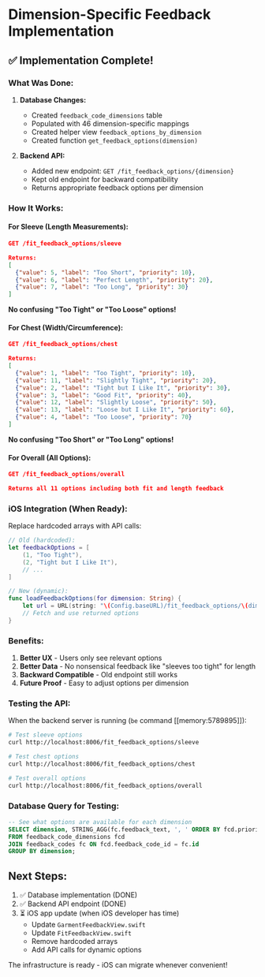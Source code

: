 # Dimension-Specific Feedback Implementation

## ✅ Implementation Complete!

### What Was Done:

1. **Database Changes:**
   - Created `feedback_code_dimensions` table
   - Populated with 46 dimension-specific mappings
   - Created helper view `feedback_options_by_dimension`
   - Created function `get_feedback_options(dimension)`

2. **Backend API:**
   - Added new endpoint: `GET /fit_feedback_options/{dimension}`
   - Kept old endpoint for backward compatibility
   - Returns appropriate feedback options per dimension

### How It Works:

#### For Sleeve (Length Measurements):
```json
GET /fit_feedback_options/sleeve

Returns:
[
  {"value": 5, "label": "Too Short", "priority": 10},
  {"value": 6, "label": "Perfect Length", "priority": 20},
  {"value": 7, "label": "Too Long", "priority": 30}
]
```
**No confusing "Too Tight" or "Too Loose" options!**

#### For Chest (Width/Circumference):
```json
GET /fit_feedback_options/chest

Returns:
[
  {"value": 1, "label": "Too Tight", "priority": 10},
  {"value": 11, "label": "Slightly Tight", "priority": 20},
  {"value": 2, "label": "Tight but I Like It", "priority": 30},
  {"value": 3, "label": "Good Fit", "priority": 40},
  {"value": 12, "label": "Slightly Loose", "priority": 50},
  {"value": 13, "label": "Loose but I Like It", "priority": 60},
  {"value": 4, "label": "Too Loose", "priority": 70}
]
```
**No confusing "Too Short" or "Too Long" options!**

#### For Overall (All Options):
```json
GET /fit_feedback_options/overall

Returns all 11 options including both fit and length feedback
```

### iOS Integration (When Ready):

Replace hardcoded arrays with API calls:

```swift
// Old (hardcoded):
let feedbackOptions = [
    (1, "Too Tight"),
    (2, "Tight but I Like It"),
    // ...
]

// New (dynamic):
func loadFeedbackOptions(for dimension: String) {
    let url = URL(string: "\(Config.baseURL)/fit_feedback_options/\(dimension)")!
    // Fetch and use returned options
}
```

### Benefits:

1. **Better UX** - Users only see relevant options
2. **Better Data** - No nonsensical feedback like "sleeves too tight" for length
3. **Backward Compatible** - Old endpoint still works
4. **Future Proof** - Easy to adjust options per dimension

### Testing the API:

When the backend server is running (`be` command [[memory:5789895]]):

```bash
# Test sleeve options
curl http://localhost:8006/fit_feedback_options/sleeve

# Test chest options  
curl http://localhost:8006/fit_feedback_options/chest

# Test overall options
curl http://localhost:8006/fit_feedback_options/overall
```

### Database Query for Testing:

```sql
-- See what options are available for each dimension
SELECT dimension, STRING_AGG(fc.feedback_text, ', ' ORDER BY fcd.priority)
FROM feedback_code_dimensions fcd
JOIN feedback_codes fc ON fcd.feedback_code_id = fc.id
GROUP BY dimension;
```

## Next Steps:

1. ✅ Database implementation (DONE)
2. ✅ Backend API endpoint (DONE)
3. ⏳ iOS app update (when iOS developer has time)
   - Update `GarmentFeedbackView.swift`
   - Update `FitFeedbackView.swift`
   - Remove hardcoded arrays
   - Add API calls for dynamic options

The infrastructure is ready - iOS can migrate whenever convenient!

